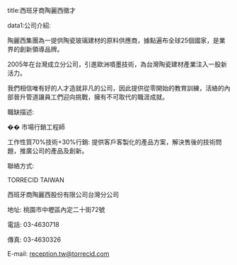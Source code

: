 title:西班牙商陶麗西徵才

data1:公司介紹:

陶麗西集團為一提供陶瓷玻璃建材的原料供應商，據點遍布全球25個國家，是業界的創新領導品牌。

2005年在台灣成立分公司，引進歐洲噴墨技術，為台灣陶瓷建材產業注入一股新活力。

 

我們相信唯有好的人才造就非凡的公司，因此提供從零開始的教育訓練，活絡的內部晉升管道讓員工們迎向挑戰，擁有不可取代的職涯成就。

 

職缺描述:

��    市場行銷工程師

工作性質70%技術+30%行銷: 提供客戶客製化的產品方案，解決售後的技術問題，推廣公司的產品及創新。

 

 

聯絡方式:

 

TORRECID TAIWAN

西班牙商陶麗西股份有限公司台灣分公司 

地址: 桃園市中壢區內定二十街72號

電話: 03-4630718

傳真: 03-4630326

E-mail: reception.tw@torrecid.com